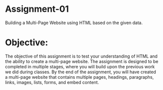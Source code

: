 # Assignment-01
Building a Multi-Page Website using HTML based on the given data.

# Objective: 
The objective of this assignment is to test your understanding of HTML and the ability to create a multi-page website. The assignment is designed to be completed in multiple stages, where you will build upon the previous work we did during classes. By the end of the assignment, you will have created a multi-page website that contains multiple pages, headings, paragraphs, links, images, lists, forms, and embed content.
